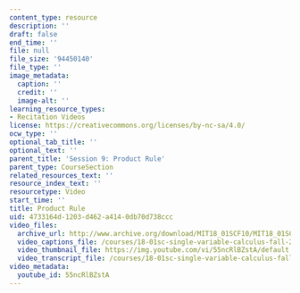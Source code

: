 ```yaml
---
content_type: resource
description: ''
draft: false
end_time: ''
file: null
file_size: '94450140'
file_type: ''
image_metadata:
  caption: ''
  credit: ''
  image-alt: ''
learning_resource_types:
- Recitation Videos
license: https://creativecommons.org/licenses/by-nc-sa/4.0/
ocw_type: ''
optional_tab_title: ''
optional_text: ''
parent_title: 'Session 9: Product Rule'
parent_type: CourseSection
related_resources_text: ''
resource_index_text: ''
resourcetype: Video
start_time: ''
title: Product Rule
uid: 4733164d-1203-d462-a414-0db70d738ccc
video_files:
  archive_url: http://www.archive.org/download/MIT18_01SCF10/MIT18_01SCF10Rec_07_300k.mp4
  video_captions_file: /courses/18-01sc-single-variable-calculus-fall-2010/494287a92c365739a38755de07a5b11f_55ncRlBZstA.vtt
  video_thumbnail_file: https://img.youtube.com/vi/55ncRlBZstA/default.jpg
  video_transcript_file: /courses/18-01sc-single-variable-calculus-fall-2010/2f9a956462ea89d6852402f75d54317e_55ncRlBZstA.pdf
video_metadata:
  youtube_id: 55ncRlBZstA
---
```

